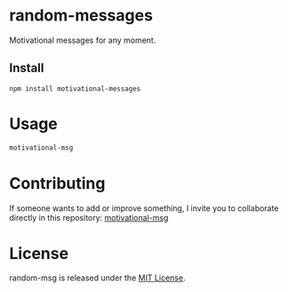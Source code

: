 # random-messages

Motivational messages for any moment.

## Install

```npm
npm install motivational-messages
```

# Usage

```bash
motivational-msg
```

# Contributing
If someone wants to add or improve something, I invite you to collaborate directly in this repository: [motivational-msg](https://github.com/MariadlRosa-1224/motivational-messages)

# License
random-msg is released under the [MIT License](https://opensource.org/licenses/MIT).